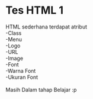 # Tes HTML 1
HTML sederhana terdapat atribut\
-Class\
-Menu\
-Logo\
-URL\
-Image\
-Font\
-Warna Font\
-Ukuran Font\
\
Masih Dalam tahap Belajar :p
